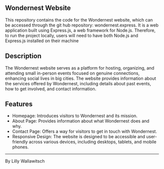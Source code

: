## Wondernest Website
This repository contains the code for the Wondernest website, which can be accessed through the git hub repository: wondernest.express.
It is a web application built using Express.js, a web framework for Node.js. Therefore, to run the project locally, users will need to have both Node.js and Express.js installed on their machine


## Description

The Wondernest website serves as a platform for hosting, organizing, and attending small in-person events focused on genuine connections, enhancing social lives in big cities. The website provides information about the services offered by Wondernest, including details about past events, how to get involved, and contact information.

## Features

- Homepage: Introduces visitors to Wondernest and its mission.
- About Page: Provides information about what Wondernest does and why.
- Contact Page: Offers a way for visitors to get in touch with Wondernest.
- Responsive Design: The website is designed to be accessible and user-friendly across various devices, including desktops, tablets, and mobile phones.

---

By Lilly Wallawitsch
